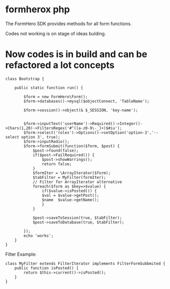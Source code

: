 # formherox php
The FormHero SDK provides methods for all form functions.

Codes not working is on stage of ideas bulding. 

# Now codes is in build and can be refactored a lot concepts

    class Bootstrap {
        
        public static function run() {

            $form = new FormHero\Form();
            $form->databases()->mysql($objectConnect, 'TableName');
            
            $form->session()->object(& $_SESSION, 'key-name');
            

            $form->inputText('userName')->Required()->Integer()->Chars(1,20)->FiltersRegex('#^([a-z0-9\-_]+)$#iu');
            $form->select('roles')->Options()->setOption('option-3','-- select option 3', true);
            $form->inputRadio();
            $form->formSubmit(function($form, $post) {
                $post->found(false);
                if($post->FailRequired()) {
                    $post->showWarrings();
                    return false;
                }
                $formIter = \ArrayIterator($form);
                $tabFilter = MyFilter(formIter);
                // Filter for ArrayIterator alternative
                foreach($form as $key=>$value) {
                    if($value->isPosted()) {
                    $val = $value->getPost();
                    $name  $value->getName();  
                    }
                }

                $post->saveToSession(true, $tabFilter);
                $post->saveToDatabase(true, $tabFilter);

            });
            echo 'works';
        }
    }

Filter Example:


    class MyFilter extends FilterIterator implements FilterFormSubbmited {
        public function isPosted() {      
            return $this->current()->isPosted();
        }
    }
